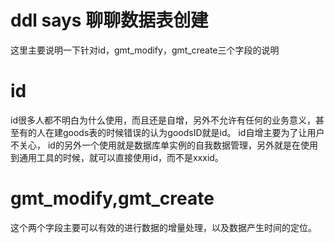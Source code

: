 # ddl says 聊聊数据表创建
这里主要说明一下针对id，gmt_modify，gmt_create三个字段的说明

# id
id很多人都不明白为什么使用，而且还是自增，另外不允许有任何的业务意义，甚至有的人在建goods表的时候错误的认为goodsID就是id。
id自增主要为了让用户不关心， id的另外一个使用就是数据库单实例的自我数据管理，另外就是在使用到通用工具的时候，就可以直接使用id，而不是xxxid。

# gmt_modify,gmt_create
这个两个字段主要可以有效的进行数据的增量处理，以及数据产生时间的定位。
